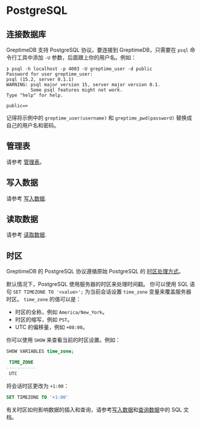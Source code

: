 # PostgreSQL

## 连接数据库

GreptimeDB 支持 PostgreSQL 协议。要连接到 GreptimeDB，只需要在 `psql` 命令行工具中添加 `-U` 参数，后面跟上你的用户名。例如：

```shell
❯ psql -h localhost -p 4003 -U greptime_user -d public
Password for user greptime_user:
psql (15.2, server 0.1.1)
WARNING: psql major version 15, server major version 0.1.
         Some psql features might not work.
Type "help" for help.

public=>
```

记得将示例中的 `greptime_user(username)` 和 `greptime_pwd(password)` 替换成自己的用户名和密码。

## 管理表

请参考 [管理表](../table-management.md)。

## 写入数据

请参考 [写入数据](../ingest-data/for-iot/sql.md).

## 读取数据

请参考 [读取数据](../query-data/sql.md).

## 时区

GreptimeDB 的 PostgreSQL 协议遵循原始 PostgreSQL 的 [时区处理方式](https://www.postgresql.org/docs/current/datatype-datetime.html#DATATYPE-TIMEZONES)。

默认情况下，PostgreSQL 使用服务器的时区来处理时间戳。
你可以使用 SQL 语句 `SET TIMEZONE TO '<value>';` 为当前会话设置 `time_zone` 变量来覆盖服务器时区。
`time_zone` 的值可以是：

- 时区的全称，例如 `America/New_York`。
- 时区的缩写，例如 `PST`。
- UTC 的偏移量，例如 `+08:00`。

你可以使用 `SHOW` 来查看当前的时区设置。例如：

```sql
SHOW VARIABLES time_zone;
```

```sql
 TIME_ZONE 
-----------
 UTC
```

将会话时区更改为 `+1:00`：

```SQL
SET TIMEZONE TO '+1:00'
```

有关时区如何影响数据的插入和查询，请参考[写入数据](../ingest-data/for-iot/sql.md#时区)和[查询数据](../query-data/sql.md#时区)中的 SQL 文档。

